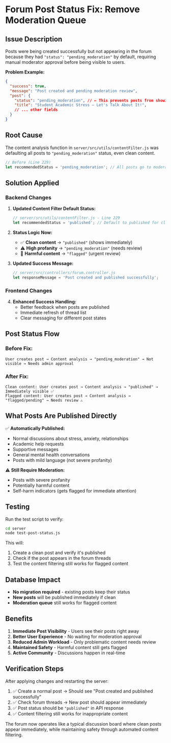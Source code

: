 # Forum Post Status Fix: Remove Moderation Queue

## Issue Description
Posts were being created successfully but not appearing in the forum because they had `"status": "pending_moderation"` by default, requiring manual moderator approval before being visible to users.

**Problem Example:**
```json
{
  "success": true,
  "message": "Post created and pending moderation review",
  "post": {
    "status": "pending_moderation", // ← This prevents posts from showing
    "title": "Student Academic Stress – Let's Talk About It!",
    // ... other fields
  }
}
```

## Root Cause
The content analysis function in `server/src/utils/contentFilter.js` was defaulting all posts to `"pending_moderation"` status, even clean content.

```javascript
// Before (Line 229)
let recommendedStatus = 'pending_moderation'; // All posts go to moderation
```

## Solution Applied

### Backend Changes

1. **Updated Content Filter Default Status:**
   ```javascript
   // server/src/utils/contentFilter.js - Line 229
   let recommendedStatus = 'published'; // Default to published for clean content
   ```

2. **Status Logic Now:**
   - ✅ **Clean content** → `"published"` (shows immediately)
   - ⚠️ **High profanity** → `"pending_moderation"` (needs review)
   - 🚨 **Harmful content** → `"flagged"` (urgent review)

3. **Updated Success Message:**
   ```javascript
   // server/src/controllers/forum.controller.js
   let responseMessage = 'Post created and published successfully';
   ```

### Frontend Changes

4. **Enhanced Success Handling:**
   - Better feedback when posts are published
   - Immediate refresh of thread list
   - Clear messaging for different post states

## Post Status Flow

### Before Fix:
```
User creates post → Content analysis → "pending_moderation" → Not visible → Needs admin approval
```

### After Fix:
```
Clean content: User creates post → Content analysis → "published" → Immediately visible ✅
Flagged content: User creates post → Content analysis → "flagged/pending" → Needs review ⚠️
```

## What Posts Are Published Directly

✅ **Automatically Published:**
- Normal discussions about stress, anxiety, relationships
- Academic help requests
- Supportive messages
- General mental health conversations
- Posts with mild language (not severe profanity)

⚠️ **Still Require Moderation:**
- Posts with severe profanity
- Potentially harmful content
- Self-harm indicators (gets flagged for immediate attention)

## Testing

Run the test script to verify:
```bash
cd server
node test-post-status.js
```

This will:
1. Create a clean post and verify it's published
2. Check if the post appears in the forum threads
3. Test the content filtering still works for flagged content

## Database Impact

- **No migration required** - existing posts keep their status
- **New posts** will be published immediately if clean
- **Moderation queue** still works for flagged content

## Benefits

1. **Immediate Post Visibility** - Users see their posts right away
2. **Better User Experience** - No waiting for moderation approval
3. **Reduced Admin Workload** - Only problematic content needs review
4. **Maintained Safety** - Harmful content still gets flagged
5. **Active Community** - Discussions happen in real-time

## Verification Steps

After applying changes and restarting the server:

1. ✅ Create a normal post → Should see "Post created and published successfully"
2. ✅ Check forum threads → New post should appear immediately
3. ✅ Post status should be `"published"` in API response
4. ✅ Content filtering still works for inappropriate content

The forum now operates like a typical discussion board where clean posts appear immediately, while maintaining safety through automated content filtering.